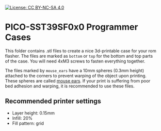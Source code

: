 [![License: CC BY-NC-SA 4.0](https://img.shields.io/badge/License-CC%20BY--NC--SA%204.0-lightgrey.svg)](https://creativecommons.org/licenses/by-nc-sa/4.0/)

# PICO-SST39SF0x0 Programmer Cases

This folder contains .stl files to create a nice 3d-printable case for your
rom flasher. The files are marked as `bottom` or `top` for the bottom and
top parts of the case. You will need 4xM3 screws to fasten everything together.

The files marked by `mouse_ears` have a 10mm spheres (0.3mm height) attached to
the corners to prevent warping of the object upon printing. These spheres
are called [mouse ears](https://the3dprinterbee.com/mouse-ears-brim-ears/). If
your print is suffering from poor bed adhesion and warping, it is recommended
to use these files.

## Recommended printer settings

* Layer height: 0.15mm
* Infill: 20%
* Fill pattern: grid
